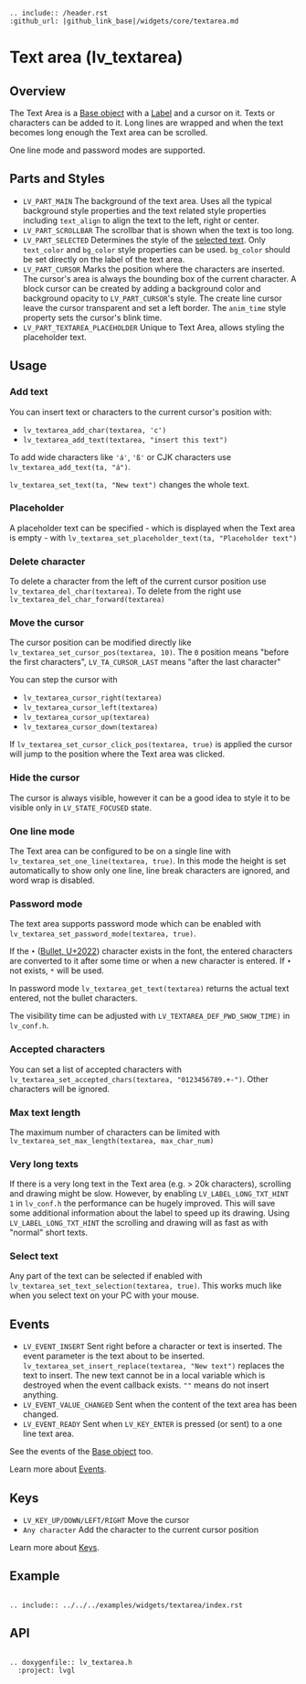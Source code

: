 ```eval_rst
.. include:: /header.rst 
:github_url: |github_link_base|/widgets/core/textarea.md
```
# Text area (lv_textarea)

## Overview

The Text Area is a [Base object](widgets/obj) with a [Label](/widgets/core/label) and a cursor on it. 
Texts or characters can be added to it. 
Long lines are wrapped and when the text becomes long enough the Text area can be scrolled.

One line mode and password modes are supported.

## Parts and Styles
- `LV_PART_MAIN` The background of the text area. Uses all the typical background style properties and the text related style properties including `text_align` to align the text to the left, right or center.
- `LV_PART_SCROLLBAR` The scrollbar that is shown when the text is too long.
- `LV_PART_SELECTED` Determines the style of the [selected text](/widgets/core/label.html#text-selection). Only `text_color` and `bg_color` style properties can be used. `bg_color` should be set directly on the label of the text area.
- `LV_PART_CURSOR` Marks the position where the characters are inserted. The cursor's area is always the bounding box of the current character. 
A block cursor can be created by adding a background color and background opacity to `LV_PART_CURSOR`'s style. The create line cursor leave the cursor transparent and set a left border. 
The `anim_time` style property sets the cursor's blink time. 
- `LV_PART_TEXTAREA_PLACEHOLDER` Unique to Text Area, allows styling the placeholder text.

## Usage

### Add text

You can insert text or characters to the current cursor's position with:

- `lv_textarea_add_char(textarea, 'c')`
- `lv_textarea_add_text(textarea, "insert this text")`

To add wide characters like `'á'`, `'ß'` or CJK characters use `lv_textarea_add_text(ta, "á")`.

`lv_textarea_set_text(ta, "New text")` changes the whole text.

### Placeholder

A placeholder text can be specified - which is displayed when the Text area is empty - with `lv_textarea_set_placeholder_text(ta, "Placeholder text")`

### Delete character

To delete a character from the left of the current cursor position use `lv_textarea_del_char(textarea)`. 
To delete from the right use `lv_textarea_del_char_forward(textarea)`

### Move the cursor

The cursor position can be modified directly like `lv_textarea_set_cursor_pos(textarea, 10)`. 
The `0` position means "before the first characters", 
`LV_TA_CURSOR_LAST` means "after the last character"

You can step the cursor with
- `lv_textarea_cursor_right(textarea)`
- `lv_textarea_cursor_left(textarea)`
- `lv_textarea_cursor_up(textarea)`
- `lv_textarea_cursor_down(textarea)`

If `lv_textarea_set_cursor_click_pos(textarea, true)` is applied the cursor will jump to the position where the Text area was clicked.

### Hide the cursor
The cursor is always visible, however it can be a good idea to style it to be visible only in `LV_STATE_FOCUSED` state. 

### One line mode
The Text area can be configured to be on a single line with `lv_textarea_set_one_line(textarea, true)`. 
In this mode the height is set automatically to show only one line, line break characters are ignored, and word wrap is disabled. 

### Password mode
The text area supports password mode which can be enabled with `lv_textarea_set_password_mode(textarea, true)`. 

If the `•` ([Bullet, U+2022](http://www.fileformat.info/info/unicode/char/2022/index.htm)) character exists in the font, the entered characters are converted to it after some time or when a new character is entered. 
If `•` not exists, `*` will be used.

In password mode `lv_textarea_get_text(textarea)` returns the actual text entered, not the bullet characters.

The visibility time can be adjusted with `LV_TEXTAREA_DEF_PWD_SHOW_TIME)` in `lv_conf.h`.

### Accepted characters
You can set a list of accepted characters with `lv_textarea_set_accepted_chars(textarea, "0123456789.+-")`. 
Other characters will be ignored. 

### Max text length
The maximum number of characters can be limited with `lv_textarea_set_max_length(textarea, max_char_num)`


### Very long texts
If there is a very long text in the Text area (e.g. > 20k characters), scrolling and drawing might be slow. 
However, by enabling `LV_LABEL_LONG_TXT_HINT   1` in `lv_conf.h` the performance can be hugely improved. 
This will save some additional information about the label to speed up its drawing. 
Using `LV_LABEL_LONG_TXT_HINT` the scrolling and drawing will as fast as with "normal" short texts.

### Select text
Any part of the text can be selected if enabled with `lv_textarea_set_text_selection(textarea, true)`. 
This works much like when you select text on your PC with your mouse. 

## Events
- `LV_EVENT_INSERT` Sent right before a character or text is inserted. 
The event parameter is the text about to be inserted. `lv_textarea_set_insert_replace(textarea, "New text")` replaces the text to insert. 
The new text cannot be in a local variable which is destroyed when the event callback exists. `""` means do not insert anything.
- `LV_EVENT_VALUE_CHANGED` Sent when the content of the text area has been changed. 
- `LV_EVENT_READY` Sent when `LV_KEY_ENTER` is pressed (or sent) to a one line text area.

See the events of the [Base object](/widgets/obj) too.

Learn more about [Events](/overview/event).

## Keys
- `LV_KEY_UP/DOWN/LEFT/RIGHT` Move the cursor
- `Any character` Add the character to the current cursor position

Learn more about [Keys](/overview/indev).

## Example

```eval_rst

.. include:: ../../../examples/widgets/textarea/index.rst

```

## API 

```eval_rst

.. doxygenfile:: lv_textarea.h
  :project: lvgl
        
```
